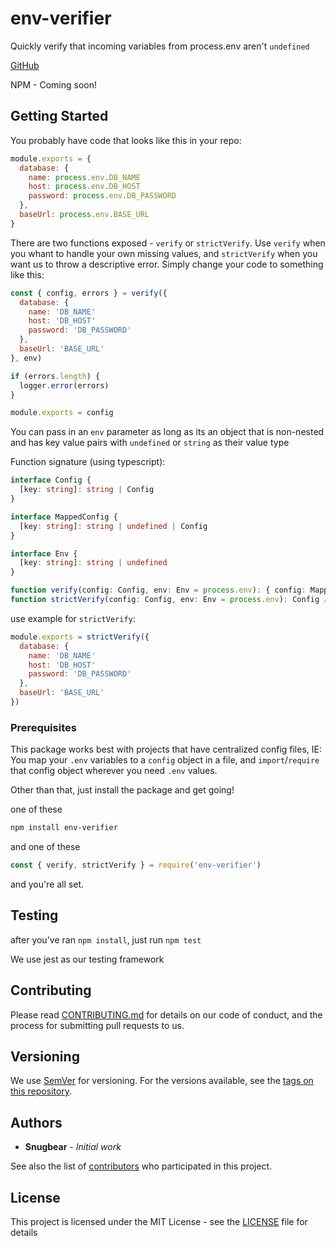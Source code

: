 # env-verifier

Quickly verify that incoming variables from process.env aren't `undefined`

[GitHub](https://github.com/ps-dev/env-verifier)

NPM - Coming soon!

## Getting Started

You probably have code that looks like this in your repo:

```javascript
module.exports = {
  database: {
    name: process.env.DB_NAME
    host: process.env.DB_HOST
    password: process.env.DB_PASSWORD
  },
  baseUrl: process.env.BASE_URL
}
```

There are two functions exposed - `verify` or `strictVerify`. Use `verify` when you whant to handle your own missing values, and `strictVerify` when you want us to throw a descriptive error. Simply change your code to something like this:

```javascript
const { config, errors } = verify({
  database: {
    name: 'DB_NAME'
    host: 'DB_HOST'
    password: 'DB_PASSWORD'
  },
  baseUrl: 'BASE_URL'
}, env)

if (errors.length) {
  logger.error(errors)
}

module.exports = config
```

You can pass in an `env` parameter as long as its an object that is non-nested and has key value pairs with `undefined` or `string` as their value type



Function signature (using typescript):

```typescript
interface Config {
  [key: string]: string | Config
}

interface MappedConfig {
  [key: string]: string | undefined | Config
}

interface Env {
  [key: string]: string | undefined
}

function verify(config: Config, env: Env = process.env): { config: MappedConfig, errors: string[] }
function strictVerify(config: Config, env: Env = process.env): Config //Throws on .env miss
```

use example for `strictVerify`:

```javascript
module.exports = strictVerify({
  database: {
    name: 'DB_NAME'
    host: 'DB_HOST'
    password: 'DB_PASSWORD'
  },
  baseUrl: 'BASE_URL'
})
```

### Prerequisites

This package works best with projects that have centralized config files, IE: You map your `.env` variables to a `config` object in a file, and `import`/`require` that config object wherever you need `.env` values.

Other than that, just install the package and get going!

one of these

```bash
npm install env-verifier
```

and one of these

```javascript
const { verify, strictVerify } = require('env-verifier')
```

and you're all set.

## Testing

after you've ran `npm install`, just run `npm test`

We use jest as our testing framework

## Contributing

Please read [CONTRIBUTING.md](CONSTRIBUTING.md) for details on our code of conduct, and the process for submitting pull requests to us.

## Versioning

We use [SemVer](http://semver.org/) for versioning. For the versions available, see the [tags on this repository](https://github.com/your/project/tags).

## Authors

- **Snugbear** - *Initial work*

See also the list of [contributors](https://github.com/ps-dev/env-verifier/contributors) who participated in this project.

## License

This project is licensed under the MIT License - see the [LICENSE](LICENSE) file for details
